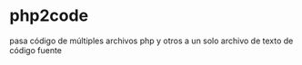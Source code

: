 # php2code
pasa código de múltiples archivos php y otros a un solo archivo de texto de código fuente
